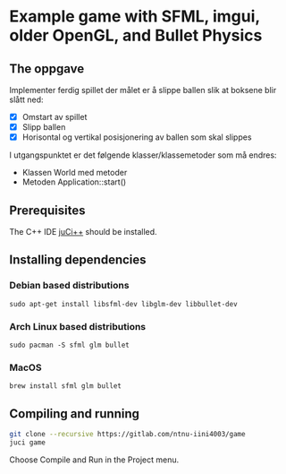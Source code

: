# Example game with SFML, imgui, older OpenGL, and Bullet Physics

## The oppgave

Implementer ferdig spillet der målet er å slippe ballen slik at boksene blir slått ned:

+ [x] Omstart av spillet
+ [x] Slipp ballen
+ [x] Horisontal og vertikal posisjonering av ballen som skal slippes

I utgangspunktet er det følgende klasser/klassemetoder som må endres:

+ Klassen World med metoder
+ Metoden Application::start()


## Prerequisites
The C++ IDE [juCi++](https://gitlab.com/cppit/jucipp) should be installed.

## Installing dependencies

### Debian based distributions
`sudo apt-get install libsfml-dev libglm-dev libbullet-dev`

### Arch Linux based distributions
`sudo pacman -S sfml glm bullet`

### MacOS
`brew install sfml glm bullet`

## Compiling and running
```sh
git clone --recursive https://gitlab.com/ntnu-iini4003/game
juci game
```

Choose Compile and Run in the Project menu.
